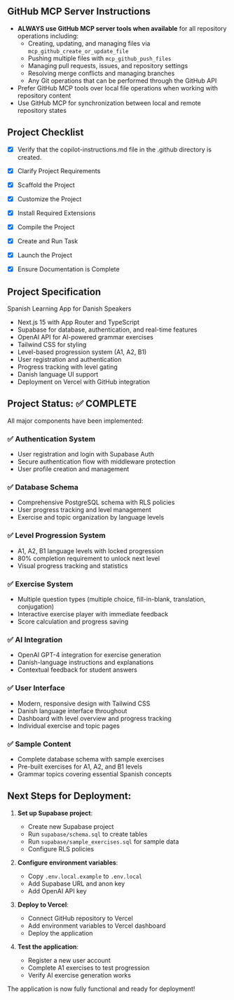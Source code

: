 <!-- Use this file to provide workspace-specific custom instructions to Copilot. For more details, visit https://code.visualstudio.com/docs/copilot/copilot-customization#_use-a-githubcopilotinstructionsmd-file -->

## GitHub MCP Server Instructions
- **ALWAYS use GitHub MCP server tools when available** for all repository operations including:
  - Creating, updating, and managing files via `mcp_github_create_or_update_file`
  - Pushing multiple files with `mcp_github_push_files`
  - Managing pull requests, issues, and repository settings
  - Resolving merge conflicts and managing branches
  - Any Git operations that can be performed through the GitHub API
- Prefer GitHub MCP tools over local file operations when working with repository content
- Use GitHub MCP for synchronization between local and remote repository states

## Project Checklist
- [x] Verify that the copilot-instructions.md file in the .github directory is created.

- [x] Clarify Project Requirements

- [x] Scaffold the Project

- [x] Customize the Project

- [x] Install Required Extensions

- [x] Compile the Project

- [x] Create and Run Task

- [x] Launch the Project

- [x] Ensure Documentation is Complete

## Project Specification
Spanish Learning App for Danish Speakers
- Next.js 15 with App Router and TypeScript
- Supabase for database, authentication, and real-time features
- OpenAI API for AI-powered grammar exercises
- Tailwind CSS for styling
- Level-based progression system (A1, A2, B1)
- User registration and authentication
- Progress tracking with level gating
- Danish language UI support
- Deployment on Vercel with GitHub integration

## Project Status: ✅ COMPLETE

All major components have been implemented:

### ✅ Authentication System
- User registration and login with Supabase Auth
- Secure authentication flow with middleware protection
- User profile creation and management

### ✅ Database Schema
- Comprehensive PostgreSQL schema with RLS policies
- User progress tracking and level management
- Exercise and topic organization by language levels

### ✅ Level Progression System
- A1, A2, B1 language levels with locked progression
- 80% completion requirement to unlock next level
- Visual progress tracking and statistics

### ✅ Exercise System
- Multiple question types (multiple choice, fill-in-blank, translation, conjugation)
- Interactive exercise player with immediate feedback
- Score calculation and progress saving

### ✅ AI Integration
- OpenAI GPT-4 integration for exercise generation
- Danish-language instructions and explanations
- Contextual feedback for student answers

### ✅ User Interface
- Modern, responsive design with Tailwind CSS
- Danish language interface throughout
- Dashboard with level overview and progress tracking
- Individual exercise and topic pages

### ✅ Sample Content
- Complete database schema with sample exercises
- Pre-built exercises for A1, A2, and B1 levels
- Grammar topics covering essential Spanish concepts

## Next Steps for Deployment:

1. **Set up Supabase project**:
   - Create new Supabase project
   - Run `supabase/schema.sql` to create tables
   - Run `supabase/sample_exercises.sql` for sample data
   - Configure RLS policies

2. **Configure environment variables**:
   - Copy `.env.local.example` to `.env.local`
   - Add Supabase URL and anon key
   - Add OpenAI API key

3. **Deploy to Vercel**:
   - Connect GitHub repository to Vercel
   - Add environment variables to Vercel dashboard
   - Deploy the application

4. **Test the application**:
   - Register a new user account
   - Complete A1 exercises to test progression
   - Verify AI exercise generation works

The application is now fully functional and ready for deployment!
